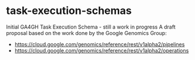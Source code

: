 # task-execution-schemas

Initial GA4GH Task Execution Schema - still a work in progress
A draft proposal based on the work done by the Google Genomics Group:
- https://cloud.google.com/genomics/reference/rest/v1alpha2/pipelines
- https://cloud.google.com/genomics/reference/rest/v1alpha2/operations
